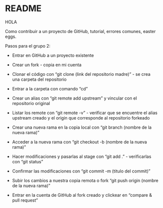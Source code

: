 # README

HOLA

Como contribuir a un proyecto de GitHub, tutorial, errores comunes, easter eggs.

Pasos para el grupo 2:

- Entrar en GitHub a un proyecto existente

- Crear un fork - copia en mi cuenta 

- Clonar el código con “git clone (link del repositorio madre)” - se crea una carpeta del repositorio

- Entrar a la carpeta con comando “cd”

- Crear un alias con “git remote add upstream” y vincular con el repositorio original

- Listar los remote con “git remote -v” - verificar que se encuentre el alias upstream creado y el origin que corresponde al repositorio forkeado

- Crear una nueva rama en la copia local con “git branch (nombre de la nueva rama)”

- Acceder a la nueva rama con “git checkout -b (nombre de la nueva rama)”

- Hacer modificaciones y pasarlas al stage con “git add .” - verificarlas con “git status”

- Confirmar las modificaciones con “git commit -m (titulo del commit)”

- Subir los cambios a nuestra copia remota o fork “git push origin (nombre de la nueva rama)”


- Entrar en la cuenta de GitHub al fork creado y clickear en “compare & pull request”
